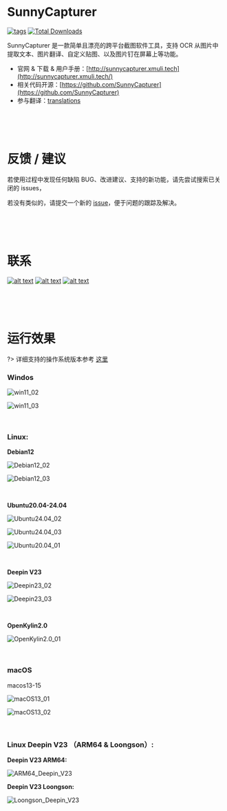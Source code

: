 # SunnyCapturer  

[<img src="https://img.shields.io/github/v/release/XMuli/SunnyCapturer.svg?include_prereleases&label=version" alt="tags"/>](https://github.com/XMuli/SunnyCapturer/releases)   [<img src="https://img.shields.io/github/downloads/XMuli/SunnyCapturer/total" alt="Total Downloads" />](https://github.com/XMuli/SunnyCapturer/releases)  

SunnyCapturer 是一款简单且漂亮的跨平台截图软件工具，支持 OCR 从图片中提取文本、图片翻译、自定义贴图、以及图片钉在屏幕上等功能。


- 官网 & 下载 & 用户手册：[http://sunnycapturer.xmuli.tech](http://sunnycapturer.xmuli.tech/)
- 相关代码开源：[https://github.com/SunnyCapturer](https://github.com/SunnyCapturer)
- 参与翻译：[translations](https://github.com/SunnyCapturer/translations)



<br><br><br>



# 反馈 / 建议

若使用过程中发现任何缺陷 BUG、改进建议、支持的新功能，请先尝试搜索已关闭的 issues，

若没有类似的，请提交一个新的 [issue](https://github.com/XMuli/SunnyCapturer/issues)，便于问题的跟踪及解决。



<br><br><br>



# 联系

[![alt text](https://img.shields.io/badge/QQ用户内测群-418103279-brightgreen)](https://qm.qq.com/cgi-bin/qm/qr?authKey=5pYNrJL7%2F8biKzT5LMj8dbjkpPvUvdLVbAOcNTydiqTDNc49yg0wtVcub8Cu3Pqa&k=OluWZhjVMhwP-6RO9Y7FFkJcXGiS4CVk&noverify=0)        [![alt text](https://img.shields.io/badge/GitHub-XMuli-brightgreen)](https://github.com/XMuli)        [![alt text](https://img.shields.io/badge/Email-xmulitech@gmail-117dd3)](mailto:xmulitech@gmail.com)        





<br><br><br>



# 运行效果

?> 详细支持的操作系统版本参考 [这里](./supported_os.md)

### Windos

![win11_02](./../_media/images/run_exhibition/win11_02.jpg)

![win11_03](./../_media/images/run_exhibition/win11_03.jpg)



<br>



### Linux:

**Debian12**

![Debian12_02](./../_media/images/run_exhibition/Debian12_02.jpg)

![Debian12_03](./../_media/images/run_exhibition/Debian12_03.jpg)

<br>

**Ubuntu20.04-24.04**

![Ubuntu24.04_02](./../_media/images/run_exhibition/Ubuntu24.04_02.jpg)

![Ubuntu24.04_03](./../_media/images/run_exhibition/Ubuntu24.04_03.jpg)

![Ubuntu20.04_01](./../_media/images/run_exhibition/Ubuntu20.04_01.jpg)

<br>

**Deepin V23**

![Deepin23_02](./../_media/images/run_exhibition/Deepin23_02.jpg)

![Deepin23_03](./../_media/images/run_exhibition/Deepin23_03.jpg)

<br>

**OpenKylin2.0**

![OpenKylin2.0_01](./../_media/images/run_exhibition/OpenKylin2.0_01.jpg)



<br>



### macOS

macos13-15

![macOS13_01](./../_media/images/run_exhibition/macOS13_01.jpg)

![macOS13_02](./../_media/images/run_exhibition/macOS13_02.jpg)



<br>



### Linux Deepin V23 （ARM64 & Loongson）:

**Deepin V23 ARM64:**

![ARM64_Deepin_V23](./../_media/images/run_exhibition/ARM64_Deepin_V23.jpg)



**Deepin V23 Loongson:**

![Loongson_Deepin_V23](./../_media/images/run_exhibition/Loongson_Deepin_V23.jpg)
